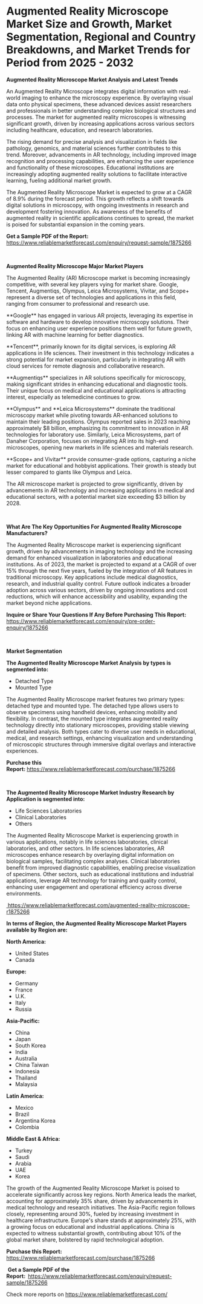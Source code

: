 <p><h1>Augmented Reality Microscope Market Size and Growth, Market Segmentation, Regional and Country Breakdowns, and Market Trends for Period from 2025 -  2032</h1></p><p><strong>Augmented Reality Microscope Market Analysis and Latest Trends</strong></p>
<p><p>An Augmented Reality Microscope integrates digital information with real-world imaging to enhance the microscopy experience. By overlaying visual data onto physical specimens, these advanced devices assist researchers and professionals in better understanding complex biological structures and processes. The market for augmented reality microscopes is witnessing significant growth, driven by increasing applications across various sectors including healthcare, education, and research laboratories.</p><p>The rising demand for precise analysis and visualization in fields like pathology, genomics, and material sciences further contributes to this trend. Moreover, advancements in AR technology, including improved image recognition and processing capabilities, are enhancing the user experience and functionality of these microscopes. Educational institutions are increasingly adopting augmented reality solutions to facilitate interactive learning, fueling additional market growth.</p><p>The Augmented Reality Microscope Market is expected to grow at a CAGR of 8.9% during the forecast period. This growth reflects a shift towards digital solutions in microscopy, with ongoing investments in research and development fostering innovation. As awareness of the benefits of augmented reality in scientific applications continues to spread, the market is poised for substantial expansion in the coming years.</p></p>
<p><strong>Get a Sample PDF of the Report:&nbsp;</strong> <a href="https://www.reliablemarketforecast.com/enquiry/request-sample/1875266?utm_campaign=3512&utm_medium=2&utm_source=Github&utm_content=ia&utm_term=11042025&utm_id=augmented-reality-microscope">https://www.reliablemarketforecast.com/enquiry/request-sample/1875266</a></p>
<p>&nbsp;</p>
<p><strong>Augmented Reality Microscope Major Market Players</strong></p>
<p><p>The Augmented Reality (AR) Microscope market is becoming increasingly competitive, with several key players vying for market share. Google, Tencent, Augmentiqs, Olympus, Leica Microsystems, Vivitar, and Scope+ represent a diverse set of technologies and applications in this field, ranging from consumer to professional and research use.</p><p>**Google** has engaged in various AR projects, leveraging its expertise in software and hardware to develop innovative microscopy solutions. Their focus on enhancing user experience positions them well for future growth, linking AR with machine learning for better diagnostics. </p><p>**Tencent**, primarily known for its digital services, is exploring AR applications in life sciences. Their investment in this technology indicates a strong potential for market expansion, particularly in integrating AR with cloud services for remote diagnosis and collaborative research.</p><p>**Augmentiqs** specializes in AR solutions specifically for microscopy, making significant strides in enhancing educational and diagnostic tools. Their unique focus on medical and educational applications is attracting interest, especially as telemedicine continues to grow.</p><p>**Olympus** and **Leica Microsystems** dominate the traditional microscopy market while pivoting towards AR-enhanced solutions to maintain their leading positions. Olympus reported sales in 2023 reaching approximately $8 billion, emphasizing its commitment to innovation in AR technologies for laboratory use. Similarly, Leica Microsystems, part of Danaher Corporation, focuses on integrating AR into its high-end microscopes, opening new markets in life sciences and materials research.</p><p>**Scope+ and Vivitar** provide consumer-grade options, capturing a niche market for educational and hobbyist applications. Their growth is steady but lesser compared to giants like Olympus and Leica.</p><p>The AR microscope market is projected to grow significantly, driven by advancements in AR technology and increasing applications in medical and educational sectors, with a potential market size exceeding $3 billion by 2028.</p></p>
<p>&nbsp;</p>
<p><strong>What Are The Key Opportunities For Augmented Reality Microscope Manufacturers?</strong></p>
<p><p>The Augmented Reality Microscope market is experiencing significant growth, driven by advancements in imaging technology and the increasing demand for enhanced visualization in laboratories and educational institutions. As of 2023, the market is projected to expand at a CAGR of over 15% through the next five years, fueled by the integration of AR features in traditional microscopy. Key applications include medical diagnostics, research, and industrial quality control. Future outlook indicates a broader adoption across various sectors, driven by ongoing innovations and cost reductions, which will enhance accessibility and usability, expanding the market beyond niche applications.</p></p>
<p><strong>Inquire or Share Your Questions If Any Before Purchasing This Report:</strong> <a href="https://www.reliablemarketforecast.com/enquiry/pre-order-enquiry/1875266?utm_campaign=3512&utm_medium=2&utm_source=Github&utm_content=ia&utm_term=11042025&utm_id=augmented-reality-microscope">https://www.reliablemarketforecast.com/enquiry/pre-order-enquiry/1875266</a></p>
<p>&nbsp;</p>
<p><strong>Market Segmentation</strong></p>
<p><strong>The Augmented Reality Microscope Market Analysis by types is segmented into:</strong></p>
<p><ul><li>Detached Type</li><li>Mounted Type</li></ul></p>
<p><p>The Augmented Reality Microscope market features two primary types: detached type and mounted type. The detached type allows users to observe specimens using handheld devices, enhancing mobility and flexibility. In contrast, the mounted type integrates augmented reality technology directly into stationary microscopes, providing stable viewing and detailed analysis. Both types cater to diverse user needs in educational, medical, and research settings, enhancing visualization and understanding of microscopic structures through immersive digital overlays and interactive experiences.</p></p>
<p><strong>Purchase this Report:&nbsp;</strong><a href="https://www.reliablemarketforecast.com/purchase/1875266?utm_campaign=3512&utm_medium=2&utm_source=Github&utm_content=ia&utm_term=11042025&utm_id=augmented-reality-microscope">https://www.reliablemarketforecast.com/purchase/1875266</a></p>
<p>&nbsp;</p>
<p><strong>The Augmented Reality Microscope Market Industry Research by Application is segmented into:</strong></p>
<p><ul><li>Life Sciences Laboratories</li><li>Clinical Laboratories</li><li>Others</li></ul></p>
<p><p>The Augmented Reality Microscope Market is experiencing growth in various applications, notably in life sciences laboratories, clinical laboratories, and other sectors. In life sciences laboratories, AR microscopes enhance research by overlaying digital information on biological samples, facilitating complex analyses. Clinical laboratories benefit from improved diagnostic capabilities, enabling precise visualization of specimens. Other sectors, such as educational institutions and industrial applications, leverage AR technology for training and quality control, enhancing user engagement and operational efficiency across diverse environments.</p></p>
<p><a href="https://www.reliablemarketforecast.com/augmented-reality-microscope-r1875266?utm_campaign=3512&utm_medium=2&utm_source=Github&utm_content=ia&utm_term=11042025&utm_id=augmented-reality-microscope">&nbsp;https://www.reliablemarketforecast.com/augmented-reality-microscope-r1875266</a></p>
<p><strong>In terms of Region, the Augmented Reality Microscope Market Players available by Region are:</strong></p>
<p>
    <p> <strong> North America: </strong>
        <ul>
            <li>United States</li>
            <li>Canada</li>
        </ul>
        </p> 
    <p> <strong> Europe: </strong>
        <ul>
            <li>Germany</li>
            <li>France</li>
            <li>U.K.</li>
            <li>Italy</li>
            <li>Russia</li>
        </ul>
        </p> 
    <p> <strong> Asia-Pacific: </strong>
        <ul>
            <li>China</li>
            <li>Japan</li>
            <li>South Korea</li>
            <li>India</li>
            <li>Australia</li>
            <li>China Taiwan</li>
            <li>Indonesia</li>
            <li>Thailand</li>
            <li>Malaysia</li>
        </ul>
        </p> 
    <p> <strong> Latin America: </strong>
        <ul>
            <li>Mexico</li>
            <li>Brazil</li>
            <li>Argentina Korea</li>
            <li>Colombia</li>
        </ul>
        </p> 
    <p> <strong> Middle East & Africa: </strong>
        <ul>
            <li>Turkey</li>
            <li>Saudi</li>
            <li>Arabia</li>
            <li>UAE</li>
            <li>Korea</li>
        </ul>
    </p>
    </p>
<p><p>The growth of the Augmented Reality Microscope Market is poised to accelerate significantly across key regions. North America leads the market, accounting for approximately 35% share, driven by advancements in medical technology and research initiatives. The Asia-Pacific region follows closely, representing around 30%, fueled by increasing investment in healthcare infrastructure. Europe's share stands at approximately 25%, with a growing focus on educational and industrial applications. China is expected to witness substantial growth, contributing about 10% of the global market share, bolstered by rapid technological adoption.</p></p>
<p><strong>Purchase this Report: </strong><a href="https://www.reliablemarketforecast.com/purchase/1875266?utm_campaign=3512&utm_medium=2&utm_source=Github&utm_content=ia&utm_term=11042025&utm_id=augmented-reality-microscope">https://www.reliablemarketforecast.com/purchase/1875266</a></p>
<p>&nbsp;<strong>Get a Sample PDF of the Report:&nbsp;&nbsp;</strong><a href="https://www.reliablemarketforecast.com/enquiry/request-sample/1875266?utm_campaign=3512&utm_medium=2&utm_source=Github&utm_content=ia&utm_term=11042025&utm_id=augmented-reality-microscope">https://www.reliablemarketforecast.com/enquiry/request-sample/1875266</a></p>
<p><strong></strong></p>
<p>Check more reports on <a href="https://www.reliablemarketforecast.com/?utm_campaign=3512&utm_medium=2&utm_source=Github&utm_content=ia&utm_term=11042025&utm_id=augmented-reality-microscope">https://www.reliablemarketforecast.com/</a></p>
